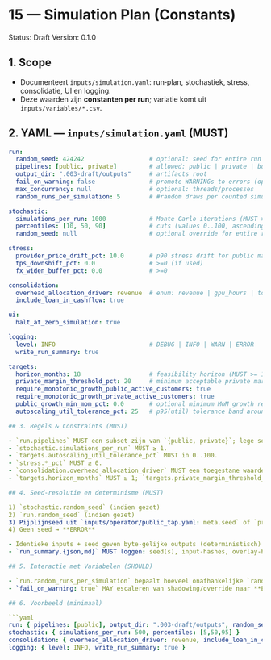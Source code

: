 # 15 — Simulation Plan (Constants)

Status: Draft
Version: 0.1.0

## 1. Scope

- Documenteert `inputs/simulation.yaml`: run‑plan, stochastiek, stress, consolidatie, UI en logging.
- Deze waarden zijn **constanten per run**; variatie komt uit `inputs/variables/*.csv`.

## 2. YAML — `inputs/simulation.yaml` (MUST)

```yaml
run:
  random_seed: 424242                  # optional: seed for entire run
  pipelines: [public, private]         # allowed: public | private | both (list)
  output_dir: ".003-draft/outputs"     # artifacts root
  fail_on_warning: false               # promote WARNINGs to errors (optional)
  max_concurrency: null                # optional: threads/processes
  random_runs_per_simulation: 5        # #random draws per counted simulation

stochastic:
  simulations_per_run: 1000            # Monte Carlo iterations (MUST >= 1)
  percentiles: [10, 50, 90]            # cuts (values 0..100, ascending)
  random_seed: null                    # optional override for entire run

stress:
  provider_price_drift_pct: 10.0       # p90 stress drift for public margins (>=0)
  tps_downshift_pct: 0.0               # >=0 (if used)
  fx_widen_buffer_pct: 0.0             # >=0

consolidation:
  overhead_allocation_driver: revenue  # enum: revenue | gpu_hours | tokens
  include_loan_in_cashflow: true

ui:
  halt_at_zero_simulation: true

logging:
  level: INFO                          # DEBUG | INFO | WARN | ERROR
  write_run_summary: true

targets:
  horizon_months: 18                   # feasibility horizon (MUST >= 1)
  private_margin_threshold_pct: 20     # minimum acceptable private margin (0..100)
  require_monotonic_growth_public_active_customers: true
  require_monotonic_growth_private_active_customers: true
  public_growth_min_mom_pct: 0.0       # optional minimum MoM growth requirement
  autoscaling_util_tolerance_pct: 25   # p95(util) tolerance band around target utilization (default 25)

## 3. Regels & Constraints (MUST)

- `run.pipelines` MUST een subset zijn van `{public, private}`; lege set → **ERROR**.
- `stochastic.simulations_per_run` MUST ≥ 1.
- `targets.autoscaling_util_tolerance_pct` MUST in 0..100.
- `stress.*_pct` MUST ≥ 0.
- `consolidation.overhead_allocation_driver` MUST een toegestane waarde hebben.
- `targets.horizon_months` MUST ≥ 1; `targets.private_margin_threshold_pct` MUST in 0..100; `targets.public_growth_min_mom_pct` MUST ≥ 0; `targets.autoscaling_util_tolerance_pct` MUST in 0..100.

## 4. Seed‑resolutie en determinisme (MUST)

1) `stochastic.random_seed` (indien gezet)
2) `run.random_seed` (indien gezet)
3) Pijplijnseed uit `inputs/operator/public_tap.yaml: meta.seed` of `private_tap.yaml: meta.seed`
4) Geen seed → **ERROR**

- Identieke inputs + seed geven byte‑gelijke outputs (deterministisch). 
- `run_summary.{json,md}` MUST loggen: seed(s), input‑hashes, overlay‑beslissingen, shadowing‑warnings.

## 5. Interactie met Variabelen (SHOULD)

- `run.random_runs_per_simulation` bepaalt hoeveel onafhankelijke `random` samples (per variabele) per simulatie worden getrokken (zie `16_simulation_variables.md`).
- `fail_on_warning: true` MAY escaleren van shadowing/override naar **ERROR**.

## 6. Voorbeeld (minimaal)

```yaml
run: { pipelines: [public], output_dir: ".003-draft/outputs", random_seed: 7 }
stochastic: { simulations_per_run: 500, percentiles: [5,50,95] }
consolidation: { overhead_allocation_driver: revenue, include_loan_in_cashflow: true }
logging: { level: INFO, write_run_summary: true }
```

